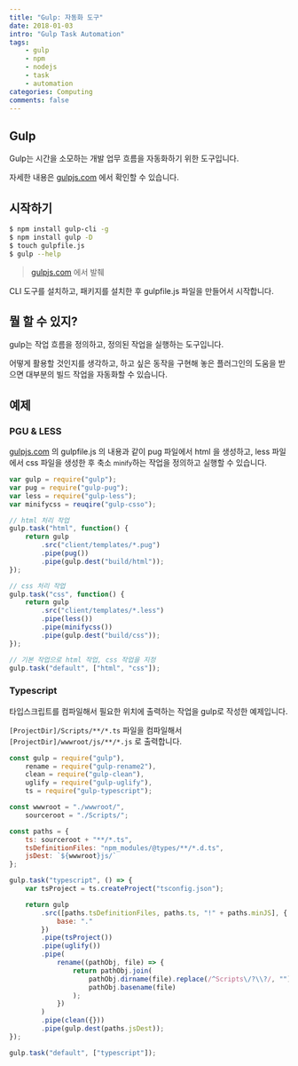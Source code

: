 ```yaml
---
title: "Gulp: 자동화 도구"
date: 2018-01-03
intro: "Gulp Task Automation"
tags:
    - gulp
    - npm
    - nodejs
    - task
    - automation
categories: Computing
comments: false
---
```


## Gulp

Gulp는 시간을 소모하는 개발 업무 흐름을 자동화하기 위한 도구입니다.

자세한 내용은 [gulpjs.com](https://gulpjs.com/) 에서 확인할 수 있습니다.

## 시작하기

```bash
$ npm install gulp-cli -g
$ npm install gulp -D
$ touch gulpfile.js
$ gulp --help
```

> [gulpjs.com](https://gulpjs.com/) 에서 발췌

CLI 도구를 설치하고, 패키지를 설치한 후 gulpfile.js 파일을 만들어서 시작합니다.

## 뭘 할 수 있지?

gulp는 작업 흐름을 정의하고, 정의된 작업을 실행하는 도구입니다.

어떻게 활용할 것인지를 생각하고, 하고 싶은 동작을 구현해 놓은 플러그인의 도움을 받으면 대부분의 빌드 작업을 자동화할 수 있습니다.

## 예제

### PGU & LESS

[gulpjs.com](https://gulpjs.com/) 의 gulpfile.js 의 내용과 같이 pug 파일에서 html 을 생성하고, less 파일에서 css 파일을 생성한 후 축소 <small>minify</small>하는 작업을 정의하고 실행할 수 있습니다.

```js
var gulp = require("gulp");
var pug = require("gulp-pug");
var less = require("gulp-less");
var minifycss = reuqire("gulp-csso");

// html 처리 작업
gulp.task("html", function() {
    return gulp
        .src("client/templates/*.pug")
        .pipe(pug())
        .pipe(gulp.dest("build/html"));
});

// css 처리 작업
gulp.task("css", function() {
    return gulp
        .src("client/templates/*.less")
        .pipe(less())
        .pipe(minifycss())
        .pipe(gulp.dest("build/css"));
});

// 기본 작업으로 html 작업, css 작업을 지정
gulp.task("default", ["html", "css"]);
```

### Typescript

타입스크립트를 컴파일해서 필요한 위치에 출력하는 작업을 gulp로 작성한 예제입니다.

`[ProjectDir]/Scripts/**/*.ts` 파일을 컴파일해서 `[ProjectDir]/wwwroot/js/**/*.js` 로 출력합니다.

```js
const gulp = require("gulp"),
    rename = require("gulp-rename2"),
    clean = require("gulp-clean"),
    uglify = require("gulp-uglify"),
    ts = require("gulp-typescript");

const wwwroot = "./wwwroot/",
    sourceroot = "./Scripts/";

const paths = {
    ts: sourceroot + "**/*.ts",
    tsDefinitionFiles: "npm_modules/@types/**/*.d.ts",
    jsDest: `${wwwroot}js/`
};

gulp.task("typescript", () => {
    var tsProject = ts.createProject("tsconfig.json");

    return gulp
        .src([paths.tsDefinitionFiles, paths.ts, "!" + paths.minJS], {
            base: "."
        })
        .pipe(tsProject())
        .pipe(uglify())
        .pipe(
            rename((pathObj, file) => {
                return pathObj.join(
                    pathObj.dirname(file).replace(/^Scripts\/?\\?/, ""),
                    pathObj.basename(file)
                );
            })
        )
        .pipe(clean({}))
        .pipe(gulp.dest(paths.jsDest));
});

gulp.task("default", ["typescript"]);
```
